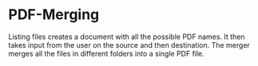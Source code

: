 # PDF-Merging
Listing files creates a document with all the possible PDF names.
It then takes input from the user on the source and then destination.
The merger merges all the files in different folders into a single PDF file.
